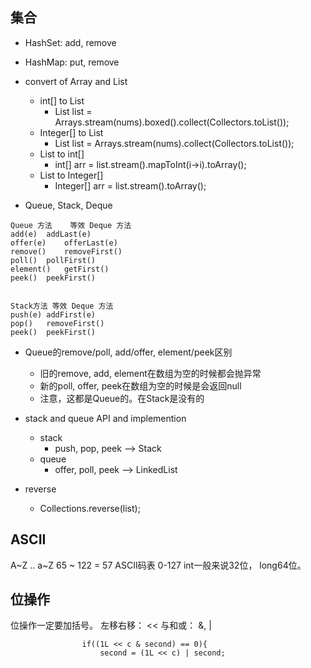 

## 集合
* HashSet: add, remove

* HashMap: put, remove

* convert of Array and List
    * int[] to List
        * List<Integer> list = Arrays.stream(nums).boxed().collect(Collectors.toList());
    * Integer[] to List
        * List<Integer> list = Arrays.stream(nums).collect(Collectors.toList());
    * List to int[]
        * int[] arr = list.stream().mapToInt(i->i).toArray();
    * List to Integer[]
        * Integer[] arr = list.stream().toArray();
        
* Queue, Stack, Deque
```
Queue 方法	等效 Deque 方法
add(e)	addLast(e)
offer(e)	offerLast(e)
remove()	removeFirst()
poll()	pollFirst()
element()	getFirst()
peek()	peekFirst()


Stack方法	等效 Deque 方法
push(e)	addFirst(e)
pop()	removeFirst()
peek()	peekFirst()
```

* Queue的remove/poll, add/offer, element/peek区别
    * 旧的remove, add, element在数组为空的时候都会抛异常
    * 新的poll, offer, peek在数组为空的时候是会返回null
    * 注意，这都是Queue的。在Stack是没有的
    
* stack and queue API and implemention
    * stack
        * push, pop, peek  --> Stack
    * queue
        * offer, poll, peek  --> LinkedList

* reverse
    * Collections.reverse(list);
## ASCII
A~Z .. a~Z
65 ~ 122 = 57 
ASCII码表 0-127
int一般来说32位，
long64位。


## 位操作
位操作一定要加括号。
左移右移： <<
与和或：   &, |
```
                if((1L << c & second) == 0){
                    second = (1L << c) | second;
```
        